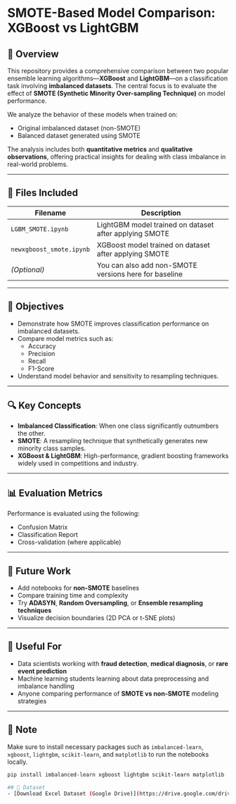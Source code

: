 # SMOTE-Based Model Comparison: XGBoost vs LightGBM

## 📌 Overview

This repository provides a comprehensive comparison between two popular ensemble learning algorithms—**XGBoost** and **LightGBM**—on a classification task involving **imbalanced datasets**. The central focus is to evaluate the effect of **SMOTE (Synthetic Minority Over-sampling Technique)** on model performance.

We analyze the behavior of these models when trained on:
- Original imbalanced dataset (non-SMOTE)
- Balanced dataset generated using SMOTE

The analysis includes both **quantitative metrics** and **qualitative observations**, offering practical insights for dealing with class imbalance in real-world problems.

---

## 📁 Files Included

| Filename                 | Description                                                  |
|--------------------------|--------------------------------------------------------------|
| `LGBM_SMOTE.ipynb`       | LightGBM model trained on dataset after applying SMOTE       |
| `newxgboost_smote.ipynb` | XGBoost model trained on dataset after applying SMOTE        |
| *(Optional)*             | You can also add non-SMOTE versions here for baseline        |

---

## 🎯 Objectives

- Demonstrate how SMOTE improves classification performance on imbalanced datasets.
- Compare model metrics such as:
  - Accuracy
  - Precision
  - Recall
  - F1-Score
- Understand model behavior and sensitivity to resampling techniques.

---

## 🔍 Key Concepts

- **Imbalanced Classification**: When one class significantly outnumbers the other.
- **SMOTE**: A resampling technique that synthetically generates new minority class samples.
- **XGBoost & LightGBM**: High-performance, gradient boosting frameworks widely used in competitions and industry.

---

## 📊 Evaluation Metrics

Performance is evaluated using the following:
- Confusion Matrix
- Classification Report
- Cross-validation (where applicable)

---

## 🚀 Future Work

- Add notebooks for **non-SMOTE** baselines
- Compare training time and complexity
- Try **ADASYN**, **Random Oversampling**, or **Ensemble resampling techniques**
- Visualize decision boundaries (2D PCA or t-SNE plots)

---

## 🧠 Useful For

- Data scientists working with **fraud detection**, **medical diagnosis**, or **rare event prediction**
- Machine learning students learning about data preprocessing and imbalance handling
- Anyone comparing performance of **SMOTE vs non-SMOTE** modeling strategies

---

## 📌 Note

Make sure to install necessary packages such as `imbalanced-learn`, `xgboost`, `lightgbm`, `scikit-learn`, and `matplotlib` to run the notebooks locally.

```bash
pip install imbalanced-learn xgboost lightgbm scikit-learn matplotlib

## 📁 Dataset
- [Download Excel Dataset (Google Drive)](https://drive.google.com/drive/folders/1zEG2gec5AwLFsyr7g6c864RzVSs6_ftk?usp=sharing)

